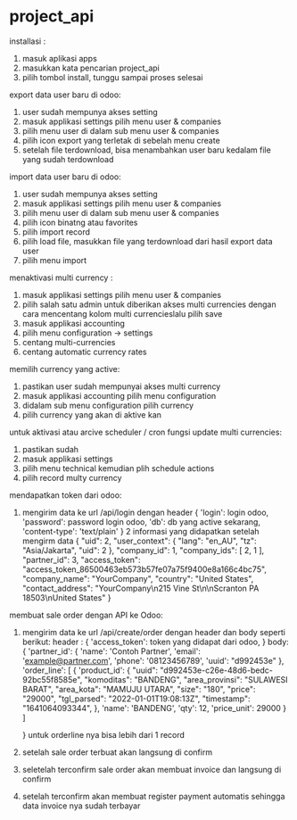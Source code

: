 # project_api
installasi : 
1. masuk aplikasi apps
2. masukkan kata pencarian project_api
3. pilih tombol install, tunggu sampai proses selesai

export data user baru di odoo:
1. user sudah mempunya akses setting
2. masuk applikasi settings pilih menu user & companies
3. pilih menu user di dalam sub menu user & companies
4. pilih icon export yang terletak di sebelah menu create
5. setelah file terdownload, bisa menambahkan user baru kedalam file yang sudah terdownload

import data user baru di odoo:
1. user sudah mempunya akses setting
2. masuk applikasi settings pilih menu user & companies
3. pilih menu user di dalam sub menu user & companies
4. pilih icon binatng atau favorites
5. pilih import record
6. pilih load file, masukkan file yang terdownload dari hasil export data user
7. pilih menu import

menaktivasi multi currency : 
1. masuk applikasi settings pilih menu user & companies
2. pilih salah satu admin untuk diberikan akses multi currencies dengan cara mencentang kolom multi currencieslalu pilih save
3. masuk applikasi accounting
4. pilih menu configuration -> settings
5. centang multi-currencies
6. centang automatic currency rates
 
 memilih currency yang active:
 1. pastikan user sudah mempunyai akses multi currency
 2. masuk applikasi accounting pilih menu configuration
 3. didalam sub menu configuration pilih currency
 4. pilih currency yang akan di aktive kan

 untuk aktivasi atau arcive scheduler / cron fungsi update multi currencies:
 1. pastikan sudah 
 1. masuk applikasi settings
 2. pilih menu technical kemudian plih schedule actions
 3. pilih record multy currency

mendapatkan token dari odoo:
1. mengirim data ke url /api/login dengan header 
    {
        'login': login odoo,
        'password': password login odoo,
        'db': db yang active sekarang,
        'content-type': 'text/plain'
    }
2 informasi yang didapatkan setelah mengirm data
{
    "uid": 2,
    "user_context": {
        "lang": "en_AU",
        "tz": "Asia/Jakarta",
        "uid": 2
    },
    "company_id": 1,
    "company_ids": [
        2,
        1
    ],
    "partner_id": 3,
    "access_token": "access_token_86500463eb573b57fe07a75f9400e8a166c4bc75",
    "company_name": "YourCompany",
    "country": "United States",
    "contact_address": "YourCompany\n215 Vine St\n\nScranton PA 18503\nUnited States"
}

membuat sale order dengan API ke Odoo:
1. mengirim data ke url /api/create/order dengan header dan body seperti berikut:
    header :
    {
        'access_token': token yang didapat dari odoo,
    }
    body: 
    {
        'partner_id': {
            'name': 'Contoh Partner',
            'email': 'example@partner.com',
            'phone': '08123456789',
            'uuid': "d992453e"
        },
        'order_line': [
            {
                'product_id': {
                    "uuid": "d992453e-c26e-48d6-bedc-92bc55f8585e",
                    "komoditas": "BANDENG",
                    "area_provinsi": "SULAWESI BARAT",
                    "area_kota": "MAMUJU UTARA",
                    "size": "180",
                    "price": "29000",
                    "tgl_parsed": "2022-01-01T19:08:13Z",
                    "timestamp": "1641064093344",
                },
                'name': 'BANDENG',
                'qty': 12,
                'price_unit': 29000
            }
        ]

    }
    untuk orderline nya bisa lebih dari 1 record
2. setelah sale order terbuat akan langsung di confirm
3. seletelah terconfirm sale order akan membuat invoice dan langsung di confirm
4. setelah terconfirm akan membuat register payment automatis sehingga data invoice nya sudah terbayar
